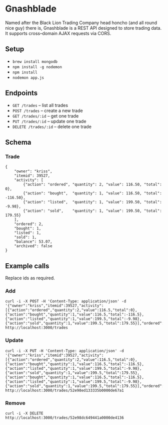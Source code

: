 # Gnashblade

Named after the Black Lion Trading Company head honcho (and all round nice guy) there is, Gnashblade is a REST API designed to store trading data. It supports cross–domain AJAX requests via CORS.

## Setup

- `brew install mongodb`
- `npm install -g nodemon`
- `npm install`
- `nodemon app.js`

## Endpoints

- `GET /trades` – list all trades
- `POST /trades` – create a new trade
- `GET /trades/:id` – get one trade
- `PUT /trades/:id` – update one trade
- `DELETE /trades/:id` – delete one trade

## Schema

### Trade

    {
        "owner": "kriss",
        "itemid": 39527,
        "activity": [
            {"action": "ordered", "quantity": 2, "value": 116.50, "total": 0},
            {"action": "bought",  "quantity": 1, "value": 116.50, "total": -116.50},
            {"action": "listed",  "quantity": 1, "value": 199.50, "total": -9.98},
            {"action": "sold",    "quantity": 1, "value": 199.50, "total": 179.55}
        ],
        "ordered": 2,
        "bought": 1,
        "listed": 1,
        "sold": 1,
        "balance": 53.07,
        "archived": false
    }

## Example calls

Replace ids as required.

### Add
    curl -i -X POST -H 'Content-Type: application/json' -d '{"owner":"kriss","itemid":39527,"activity":[{"action":"ordered","quantity":2,"value":116.5,"total":0},{"action":"bought","quantity":1,"value":116.5,"total":-116.5},{"action":"listed","quantity":1,"value":199.5,"total":-9.98},{"action":"sold","quantity":1,"value":199.5,"total":179.55}],"ordered":2,"bought":1,"listed":1,"sold":1,"balance":53.07,"archived":false}' http://localhost:3000/trades

### Update
    curl -i -X PUT -H 'Content-Type: application/json' -d '{"owner":"kriss","itemid":39527,"activity":[{"action":"ordered","quantity":2,"value":116.5,"total":0},{"action":"bought","quantity":1,"value":116.5,"total":-116.5},{"action":"listed","quantity":1,"value":199.5,"total":-9.98},{"action":"sold","quantity":1,"value":199.5,"total":179.55},{"action":"bought","quantity":1,"value":116.5,"total":-116.5},{"action":"listed","quantity":1,"value":199.5,"total":-9.98},{"action":"sold","quantity":1,"value":199.5,"total":179.55}],"ordered":2,"bought":2,"listed":2,"sold":2,"balance":106.14,"archived":false}' http://localhost:3000/trades/52e98ed133335b0000de67a1

### Remove
    curl -i -X DELETE http://localhost:3000/trades/52e98dc649441a0000de4136
